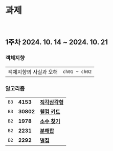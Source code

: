 # 과제
</br>

## 1주차 2024. 10. 14 ~ 2024. 10. 21
### 객체지향
|  |  |
|---|---|
| 객체지향의 사실과 오해   | `ch01 ~ ch02`

### 알고리즘
|  |  |  |
|---|---|---|
| `B3`   | **4153** | [**직각삼각형**](https://www.acmicpc.net/problem/4153)
| `B3`   | **30802** | [**웰컴 키트**](https://www.acmicpc.net/problem/30802)
| `B2`   | **1978** | [**소수 찾기**](https://www.acmicpc.net/problem/1978)
| `B2`   | **2231** | [**분해합**](https://www.acmicpc.net/problem/2231)
| `B2`   | **2292** | [**벌집**](https://www.acmicpc.net/problem/2292)

<br><br><br>
